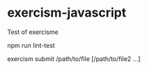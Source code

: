 # exercism-javascript
Test of exercisme


npm run lint-test

exercism submit /path/to/file [/path/to/file2 ...]